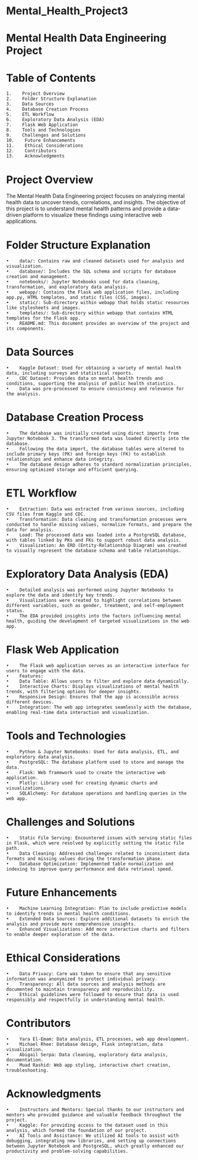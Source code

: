 # Mental_Health_Project3
# Mental Health Data Engineering Project

# Table of Contents

    1.    Project Overview
    2.    Folder Structure Explanation
    3.    Data Sources
    4.    Database Creation Process
    5.    ETL Workflow
    6.    Exploratory Data Analysis (EDA)
    7.    Flask Web Application
    8.    Tools and Technologies
    9.    Challenges and Solutions
    10.    Future Enhancements
    11.    Ethical Considerations
    12.    Contributors
    13.    Acknowledgments

# Project Overview

The Mental Health Data Engineering project focuses on analyzing mental health data to uncover trends, correlations, and insights. The objective of this 
project is to understand mental health patterns and provide a data-driven platform to visualize these findings using interactive web applications.

# Folder Structure Explanation

    •    data/: Contains raw and cleaned datasets used for analysis and visualization.
    •    database/: Includes the SQL schema and scripts for database creation and management.
    •    notebooks/: Jupyter Notebooks used for data cleaning, transformation, and exploratory data analysis.
    •    webapp/: Contains the Flask web application files, including app.py, HTML templates, and static files (CSS, images).
    •    static/: Sub-directory within webapp that holds static resources like stylesheets and images.
    •    templates/: Sub-directory within webapp that contains HTML templates for the Flask app.
    •    README.md: This document provides an overview of the project and its components.

# Data Sources

    •    Kaggle Dataset: Used for obtaining a variety of mental health data, including surveys and statistical reports.
    •    CDC Dataset: Provides data on mental health trends and conditions, supporting the analysis of public health statistics.
    •    Data was pre-processed to ensure consistency and relevance for the analysis.

# Database Creation Process

    •    The database was initially created using direct imports from Jupyter Notebook 3. The transformed data was loaded directly into the database.
    •    Following the data import, the database tables were altered to include primary keys (PK) and foreign keys (FK) to establish relationships and enhance data integrity.
    •    The database design adheres to standard normalization principles, ensuring optimized storage and efficient querying.

# ETL Workflow

    •    Extraction: Data was extracted from various sources, including CSV files from Kaggle and CDC.
    •    Transformation: Data cleaning and transformation processes were conducted to handle missing values, normalize formats, and prepare the data for analysis.
    •    Load: The processed data was loaded into a PostgreSQL database, with tables linked by PKs and FKs to support robust data analysis.
    •    Visualization: An ERD (Entity-Relationship Diagram) was created to visually represent the database schema and table relationships.

# Exploratory Data Analysis (EDA)

    •    Detailed analysis was performed using Jupyter Notebooks to explore the data and identify key trends.
    •    Visualizations were created to highlight correlations between different variables, such as gender, treatment, and self-employment status.
    •    The EDA provided insights into the factors influencing mental health, guiding the development of targeted visualizations in the web app.

# Flask Web Application

    •    The Flask web application serves as an interactive interface for users to engage with the data.
    •    Features:
    •    Data Table: Allows users to filter and explore data dynamically.
    •    Interactive Charts: Displays visualizations of mental health trends, with filtering options for deeper insights.
    •    Responsive Design: Ensures that the app is accessible across different devices.
    •    Integration: The web app integrates seamlessly with the database, enabling real-time data interaction and visualization.

# Tools and Technologies

    •    Python & Jupyter Notebooks: Used for data analysis, ETL, and exploratory data analysis.
    •    PostgreSQL: The database platform used to store and manage the data.
    •    Flask: Web framework used to create the interactive web application.
    •    Plotly: Library used for creating dynamic charts and visualizations.
    •    SQLAlchemy: For database operations and handling queries in the web app.

# Challenges and Solutions

    •    Static File Serving: Encountered issues with serving static files in Flask, which were resolved by explicitly setting the static file path.
    •    Data Cleaning: Addressed challenges related to inconsistent data formats and missing values during the transformation phase.
    •    Database Optimization: Implemented table normalization and indexing to improve query performance and data retrieval speed.

# Future Enhancements

    •    Machine Learning Integration: Plan to include predictive models to identify trends in mental health conditions.
    •    Extended Data Sources: Explore additional datasets to enrich the analysis and provide more comprehensive insights.
    •    Enhanced Visualizations: Add more interactive charts and filters to enable deeper exploration of the data.

# Ethical Considerations

    •    Data Privacy: Care was taken to ensure that any sensitive information was anonymized to protect individual privacy.
    •    Transparency: All data sources and analysis methods are documented to maintain transparency and reproducibility.
    •    Ethical guidelines were followed to ensure that data is used responsibly and respectfully in understanding mental health.

# Contributors

    •    Yara El-Emam: Data analysis, ETL processes, web app development.
    •    Michael Rhee: Database design, Flask integration, data visualization.
    •    Abigail Serpa: Data cleaning, exploratory data analysis, documentation.
    •    Muad Rashid: Web app styling, interactive chart creation, troubleshooting.

# Acknowledgments

    •    Instructors and Mentors: Special thanks to our instructors and mentors who provided guidance and valuable feedback throughout the project.
    •    Kaggle: For providing access to the dataset used in this analysis, which formed the foundation of our project.
    •    AI Tools and Assistance: We utilized AI tools to assist with debugging, integrating new libraries, and setting up connections between Jupyter Notebook and PostgreSQL, which greatly enhanced our productivity and problem-solving capabilities.
